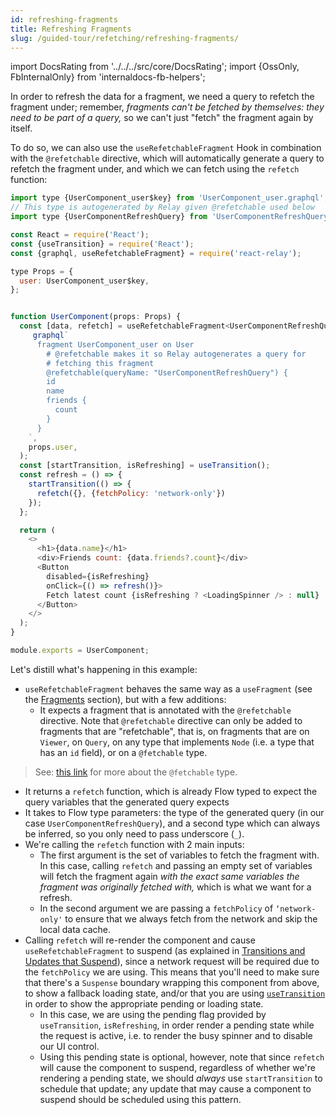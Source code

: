```yaml
---
id: refreshing-fragments
title: Refreshing Fragments
slug: /guided-tour/refetching/refreshing-fragments/
---
```


import DocsRating from '../../../src/core/DocsRating';
import {OssOnly, FbInternalOnly} from 'internaldocs-fb-helpers';

In order to refresh the data for a fragment, we need a query to refetch the fragment under; remember, *fragments can't be fetched by themselves: they need to be part of a query,* so we can't just "fetch" the fragment again by itself.

To do so, we can also use the `useRefetchableFragment` Hook in combination with the `@refetchable` directive, which will automatically generate a query to refetch the fragment under, and which we can fetch using the `refetch` function:

```js
import type {UserComponent_user$key} from 'UserComponent_user.graphql';
// This type is autogenerated by Relay given @refetchable used below
import type {UserComponentRefreshQuery} from 'UserComponentRefreshQuery.graphql';

const React = require('React');
const {useTransition} = require('React');
const {graphql, useRefetchableFragment} = require('react-relay');

type Props = {
  user: UserComponent_user$key,
};


function UserComponent(props: Props) {
  const [data, refetch] = useRefetchableFragment<UserComponentRefreshQuery, _>(
     graphql`
      fragment UserComponent_user on User
        # @refetchable makes it so Relay autogenerates a query for
        # fetching this fragment
        @refetchable(queryName: "UserComponentRefreshQuery") {
        id
        name
        friends {
          count
        }
      }
    `,
    props.user,
  );
  const [startTransition, isRefreshing] = useTransition();
  const refresh = () => {
    startTransition(() => {
      refetch({}, {fetchPolicy: 'network-only'})
    });
  };

  return (
    <>
      <h1>{data.name}</h1>
      <div>Friends count: {data.friends?.count}</div>
      <Button
        disabled={isRefreshing}
        onClick={() => refresh()}>
        Fetch latest count {isRefreshing ? <LoadingSpinner /> : null}
      </Button>
    </>
  );
}

module.exports = UserComponent;
```

Let's distill what's happening in this example:

* `useRefetchableFragment` behaves the same way as a `useFragment` (see the [Fragments](../../rendering/fragments/) section), but with a few additions:
    * It expects a fragment that is annotated with the `@refetchable` directive. Note that  `@refetchable` directive can only be added to fragments that are "refetchable", that is, on fragments that are on `Viewer`, on `Query`, on any type that implements `Node` (i.e. a type that has an `id` field), or on a `@fetchable` type.

<FbInternalOnly>

> See: [this link](https://fb.workplace.com/groups/graphql.fyi/permalink/1539541276187011/) for more about the `@fetchable` type.

</FbInternalOnly>

* It returns a `refetch` function, which is already  Flow typed to expect the query variables that the generated query expects
* It takes to Flow type parameters: the type of the generated query (in our case  `UserComponentRefreshQuery`), and a second type which can always be inferred, so you only need to pass underscore (`_`).
* We're calling the `refetch` function with 2 main inputs:
    * The first argument is the set of variables to fetch the fragment with. In this case, calling `refetch` and passing an empty set of variables will fetch the fragment again *with the exact same variables the fragment was originally fetched with,* which is what we want for a refresh.
    * In the second argument we are passing a `fetchPolicy` of `‘network-only'` to ensure that we always fetch from the network and skip the local data cache.
* Calling `refetch` will re-render the component and cause `useRefetchableFragment` to suspend (as explained in [Transitions and Updates that Suspend](../../rendering/loading-states/)), since a network request will be required due to the `fetchPolicy` we are using. This means that you'll need to make sure that there's a `Suspense` boundary wrapping this component from above, to show a fallback loading state, and/or that you are using [`useTransition`](https://reactjs.org/docs/concurrent-mode-patterns.html#transitions) in order to show the appropriate pending or loading state.
    * In this case, we are using the pending flag provided by `useTransition`, `isRefreshing`, in order render a pending state while the request is active, i.e. to render the busy spinner and to disable our UI control.
    * Using this pending state is optional, however, note that since `refetch` will cause the component to suspend, regardless of whether we're rendering a pending state, we should *always* use `startTransition` to schedule that update; any update that may cause a component to suspend should be scheduled using this pattern.



<DocsRating />

